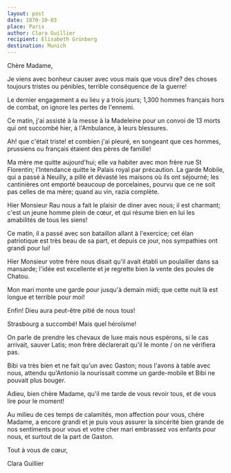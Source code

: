 ```yaml
---
layout: post
date: 1870-10-03
place: Paris
author: Clara Guillier
recipient: Elisabeth Grünberg
destination: Munich
---
```


Chère Madame,

Je viens avec bonheur causer avec vous mais que vous dire? des choses toujours
tristes ou pénibles, terrible conséquence de la guerre!

Le dernier engagement a eu lieu y a trois jours; 1,300 hommes français hors de
combat, on ignore les pertes de l'ennemi.

Ce matin, j'ai assisté à la messe à la Madeleine pour un convoi de 13 morts qui
ont succombé hier, à l'Ambulance, à leurs blessures.

Ah! que c'était triste! et combien j'ai pleuré, en songeant que ces hommes,
prussiens ou français étaient des pères de famille!

Ma mère me quitte aujourd'hui; elle va habiter avec mon frère rue St Florentin;
l'Intendance quitte le Palais royal par précaution. La garde Mobile, qui
a passé à Neuilly, a pillé et dévasté les maisons où ils ont séjourné; les
cantinières ont emporté beaucoup de porcelaines, pourvu que ce ne soit pas
celles de ma mère; quand au vin, razia complète.

Hier Monsieur Rau nous a fait le plaisir de diner avec nous; il est charmant;
c'est un jeune homme plein de cœur, et qui résume bien en lui les amabilités de
tous les siens!

Ce matin, il a passé avec son bataillon allant à l'exercice; cet élan
patriotique est très beau de sa part, et depuis ce jour, nos sympathies ont
grandi pour lui!

Hier Monsieur votre frère nous disait qu'il avait établi un poulailler dans sa
mansarde; l'idée est excellente et je regrette bien la vente des poules de
Chatou.

Mon mari monte une garde pour jusqu'à demain midi; que cette nuit là est longue
et terrible pour moi!

Enfin! Dieu aura peut-être pitié de nous tous!

Strasbourg a succombé! Mais quel héroïsme!

On parle de prendre les chevaux de luxe mais nous espérons, si le cas arrivait,
sauver Latis; mon frère déclarerait qu'il le monte / on ne vérifiera pas.

Bibi va très bien et ne fait qu'un avec Gaston; nous l'avons à table avec nous,
attendu qu'Antonio la nourissait comme un garde-mobile et Bibi ne pouvait plus
bouger.

Adieu, bien chère Madame, qu'il me tarde de vous revoir tous, et de vous lire
pour le moment!

Au milieu de ces temps de calamités, mon affection pour vous, chère Madame,
a encore grandi et je puis vous assurer la sincérité bien grande de nos
sentiments pour vous et votre cher mari embrassez vos enfants pour nous, et
surtout de la part de Gaston.

Tout à vous de cœur,

Clara Guillier
